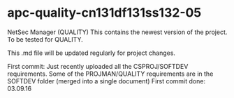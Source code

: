 # apc-quality-cn131df131ss132-05
NetSec Manager (QUALITY)
This contains the newest version of the project. To be tested for QUALITY.

This .md file will be updated regularly for project changes.

First commit: Just recently uploaded all the CSPROJ/SOFTDEV requirements.
Some of the PROJMAN/QUALITY requirements are in the SOFTDEV folder (merged into a single document)
First commit done: 03.09.16

